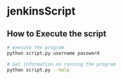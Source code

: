 # jenkinsScript

## How to Execute the script

``` bash
# execute the program
python script.py username password

# Get information on running the program 
python script.py --help
```